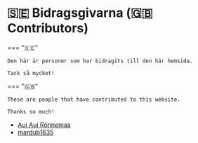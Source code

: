 # 🇸🇪 Bidragsgivarna (🇬🇧 Contributors)

=== "🇸🇪"

    Den här är personer som har bidragits till den här hemsida.

    Tack så mycket!

=== "🇬🇧"

    These are people that have contributed to this website.

    Thanks so much!

- [Aui Aui Rönnemaa](https://github.com/auironnemaa)
- [mardub1635](https://github.com/mardub1635)

